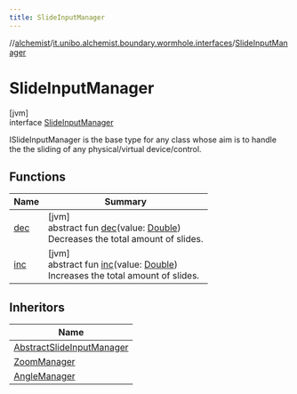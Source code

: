```yaml
---
title: SlideInputManager
---
```

//[alchemist](../../../index.html)/[it.unibo.alchemist.boundary.wormhole.interfaces](../index.html)/[SlideInputManager](index.html)



# SlideInputManager



[jvm]\
interface [SlideInputManager](index.html)

ISlideInputManager is the base type for any class whose aim is to handle the the sliding of any physical/virtual device/control.



## Functions


| Name | Summary |
|---|---|
| [dec](dec.html) | [jvm]<br>abstract fun [dec](dec.html)(value: [Double](https://kotlinlang.org/api/latest/jvm/stdlib/kotlin/-double/index.html))<br>Decreases the total amount of slides. |
| [inc](inc.html) | [jvm]<br>abstract fun [inc](inc.html)(value: [Double](https://kotlinlang.org/api/latest/jvm/stdlib/kotlin/-double/index.html))<br>Increases the total amount of slides. |


## Inheritors


| Name |
|---|
| [AbstractSlideInputManager](../../it.unibo.alchemist.boundary.wormhole.implementation/-abstract-slide-input-manager/index.html) |
| [ZoomManager](../-zoom-manager/index.html) |
| [AngleManager](../-angle-manager/index.html) |

